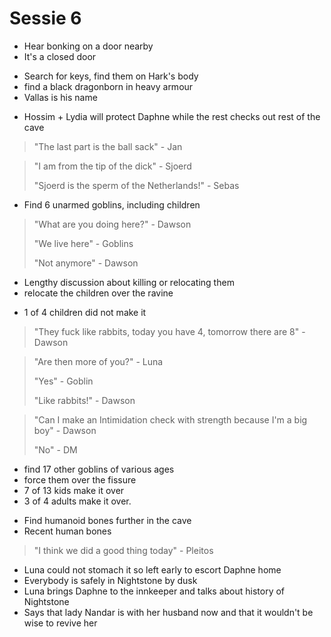 # Sessie 6

- Hear bonking on a door nearby
- It's a closed door

+ Search for keys, find them on Hark's body
+ find a black dragonborn in heavy armour
+ Vallas is his name

- Hossim + Lydia will protect Daphne while the rest checks out rest of the cave

> "The last part is the ball sack" - Jan

> "I am from the tip of the dick" - Sjoerd
>
> "Sjoerd is the sperm of the Netherlands!" - Sebas

- Find 6 unarmed goblins, including children

> "What are you doing here?" - Dawson
>
> "We live here" - Goblins
>
> "Not anymore" - Dawson

- Lengthy discussion about killing or relocating them
- relocate the children over the ravine

+ 1 of 4 children did not make it

> "They fuck like rabbits, today you have 4, tomorrow there are 8" - Dawson

> "Are then more of you?" - Luna
>
> "Yes" - Goblin
>
> "Like rabbits!" - Dawson

> "Can I make an Intimidation check with strength because I'm a big boy" - Dawson
>
> "No" - DM

- find 17 other goblins of various ages
- force them over the fissure
- 7 of 13 kids make it over
- 3 of 4 adults make it over.

+ Find humanoid bones further in the cave
+ Recent human bones

> "I think we did a good thing today" - Pleitos

- Luna could not stomach it so left early to escort Daphne home
- Everybody is safely in Nightstone by dusk
- Luna brings Daphne to the innkeeper and talks about history of Nightstone
- Says that lady Nandar is with her husband now and that it wouldn't be wise to revive her

